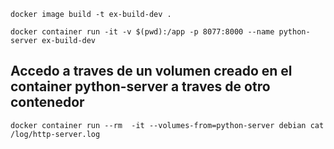 ```
docker image build -t ex-build-dev .

docker container run -it -v $(pwd):/app -p 8077:8000 --name python-server ex-build-dev
```

## Accedo a traves de un volumen creado en el container python-server a traves de otro contenedor
```
docker container run --rm  -it --volumes-from=python-server debian cat /log/http-server.log
```